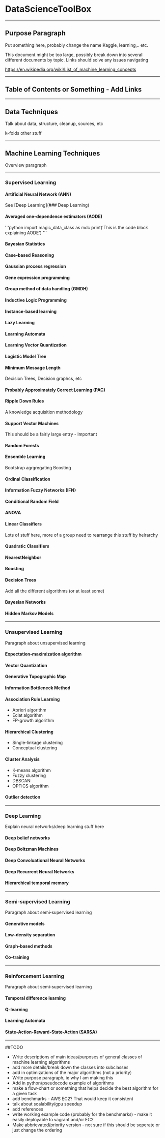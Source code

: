 # DataScienceToolBox

---
## Purpose Paragraph
Put something here, probably change the name
Kaggle, learning,.. etc.

This document might be too large, possibly break down into several different documents
by topic. Links should solve any issues navigating


https://en.wikipedia.org/wiki/List_of_machine_learning_concepts

---

## Table of Contents or Something - Add Links

---

## Data Techniques
Talk about data, structure, cleanup, sources, etc

k-folds other stuff

---

## Machine Learning Techniques
Overview paragraph


---

### Supervised Learning






#### Artificial Neural Network (ANN)
See [Deep Learning](### Deep Learning)

#### Averaged one-dependence estimators (AODE)

'''python
import magic_data_class as mdc
print('This is the code block explaining AODE')
'''

#### Bayesian Statistics

#### Case-based Reasoning

#### Gaussian process regression

#### Gene expression programming

#### Group method of data handling (GMDH)

#### Inductive Logic Programming

#### Instance-based learning

#### Lazy Learning

#### Learning Automata

#### Learning Vector Quantization

#### Logistic Model Tree

#### Minimum Message Length
Decision Trees, Decision graphcs, etc

#### Probably Approximately Correct Learning (PAC)

#### Ripple Down Rules
A knowledge acquisition methodology

#### Support Vector Machines
This should be a fairly large entry - Important

#### Random Forests

#### Ensemble Learning
Bootstrap agrgregating
Boosting

#### Ordinal Classification

#### Information Fuzzy Networks (IFN)

#### Conditional Random Field

#### ANOVA

#### Linear Classifiers
Lots of stuff here, more of a group
need to rearrange this stuff by heirarchy

#### Quadratic Classifiers

#### NearestNeighbor


#### Boosting

#### Decision Trees
Add all the different algorithms (or at least some)

#### Bayesian Networks

#### Hidden Markov Models

---


### Unsupervised Learning
Paragraph about unsupervised learning

#### Expectation-maximization algorithm

#### Vector Quantization

#### Generative Topographic Map

#### Information Bottleneck Method


#### Association Rule Learning
* Apriori algorithm
* Eclat algorithm
* FP-growth algorithm

#### Hierarchical Clustering
* Single-linkage clustering
* Conceptual clustering

#### Cluster Analysis
* K-means algorithm
* Fuzzy clustering
* DBSCAN
* OPTICS algorithm

#### Outlier detection

---

### Deep Learning
Explain neural networks/deep learning stuff here

#### Deep belief networks

#### Deep Boltzman Machines

#### Deep Convoluational Neural Networks

#### Deep Recurrent Neural Networks

#### Hierarchical temporal memory

---

### Semi-supervised Learning
Paragraph about semi-supervised learning

#### Generative models

#### Low-density separation

#### Graph-based methods

#### Co-training

---

### Reinforcement Learning
Paragraph about semi-supervised learning

#### Temporal difference learning

#### Q-learning

#### Learning Automata

#### State-Action-Reward-State-Action (SARSA)

---

##TODO

* Write descriptions of main ideas/purposes of general classes of machine learning algorithms
* add more details/break down the classes into subclasses
* add in optimizations of the major algorithms (not a priority)
* Write purpose paragraph, ie why I am making this
* Add in python/pseudocode example of algorithms
* make a flow-chart or something that helps decide the best algorithm for a given task
* add benchmarks - AWS EC2? That would keep it consistent
* talk about scalability/gpu speedup
* add references
* write working example code (probably for the benchmarks) - make it easily deployable to vagrant and/or EC2
* Make abbrievated/priority version - not sure if this should be seperate or just
change the ordering


